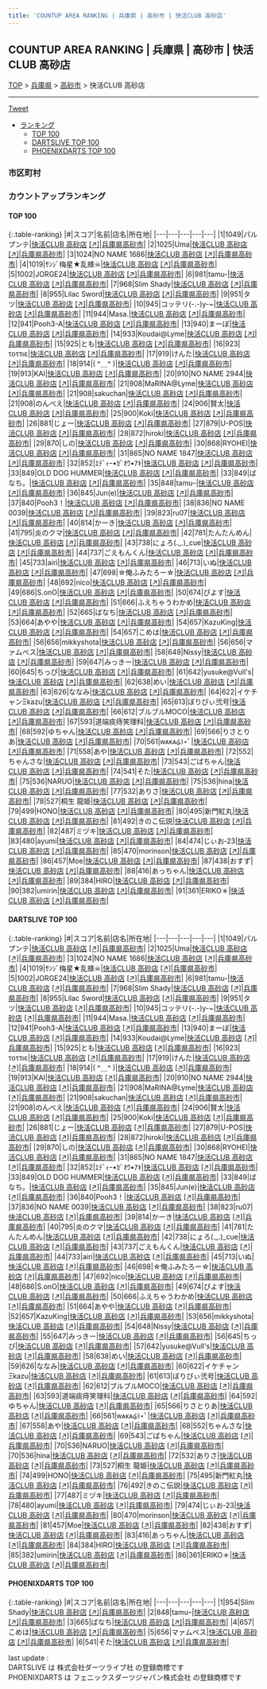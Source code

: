 ```yaml
---
title: 'COUNTUP AREA RANKING | 兵庫県 | 高砂市 | 快活CLUB 高砂店'
---
```

## COUNTUP AREA RANKING | 兵庫県 | 高砂市 | 快活CLUB 高砂店

[TOP](/darts/rank/) > [兵庫県](/darts/rank/兵庫県/) > [高砂市](/darts/rank/兵庫県/高砂市/) > 快活CLUB 高砂店

___

<a href="https://twitter.com/share?ref_src=twsrc%5Etfw" data-text="COUNTUP AREA RANKING | 兵庫県高砂市快活CLUB 高砂店" class="twitter-share-button" data-hashtags="DARTSLIVE,PHOENIXDARTS,darts,ダーツ" data-show-count="false">Tweet</a>

* [ランキング](#カウントアップランキング)
    * [TOP 100](#top-100)
    * [DARTSLIVE TOP 100](#dartslive-top-100)
    * [PHOENIXDARTS TOP 100](#phoenixdarts-top-100)

### 市区町村

<ul>

</ul>

### カウントアップランキング

#### TOP 100



{:.table-ranking}
|#|スコア|名前|店名|所在地|
|---|---|---|---|---|
|1|1049|<span class="rank-name-dl">パルプンテ</span>|<a href="/darts/rank/shops/2f58915eee36f967f454cb89828a1cfe.html">快活CLUB 高砂店</a> <a href="https://search.dartslive.com/jp/shop/2f58915eee36f967f454cb89828a1cfe">[↗]</a>|<a href="/darts/rank/兵庫県/高砂市">兵庫県高砂市</a>|
|2|1025|<span class="rank-name-dl">Uma</span>|<a href="/darts/rank/shops/2f58915eee36f967f454cb89828a1cfe.html">快活CLUB 高砂店</a> <a href="https://search.dartslive.com/jp/shop/2f58915eee36f967f454cb89828a1cfe">[↗]</a>|<a href="/darts/rank/兵庫県/高砂市">兵庫県高砂市</a>|
|3|1024|<span class="rank-name-dl">NO NAME 1686</span>|<a href="/darts/rank/shops/2f58915eee36f967f454cb89828a1cfe.html">快活CLUB 高砂店</a> <a href="https://search.dartslive.com/jp/shop/2f58915eee36f967f454cb89828a1cfe">[↗]</a>|<a href="/darts/rank/兵庫県/高砂市">兵庫県高砂市</a>|
|4|1019|<span class="rank-name-dl">ｻﾝｼﾞ梅星★乱蜂☠</span>|<a href="/darts/rank/shops/2f58915eee36f967f454cb89828a1cfe.html">快活CLUB 高砂店</a> <a href="https://search.dartslive.com/jp/shop/2f58915eee36f967f454cb89828a1cfe">[↗]</a>|<a href="/darts/rank/兵庫県/高砂市">兵庫県高砂市</a>|
|5|1002|<span class="rank-name-dl">JORGE24</span>|<a href="/darts/rank/shops/2f58915eee36f967f454cb89828a1cfe.html">快活CLUB 高砂店</a> <a href="https://search.dartslive.com/jp/shop/2f58915eee36f967f454cb89828a1cfe">[↗]</a>|<a href="/darts/rank/兵庫県/高砂市">兵庫県高砂市</a>|
|6|981|<span class="rank-name-dl">tamu-</span>|<a href="/darts/rank/shops/2f58915eee36f967f454cb89828a1cfe.html">快活CLUB 高砂店</a> <a href="https://search.dartslive.com/jp/shop/2f58915eee36f967f454cb89828a1cfe">[↗]</a>|<a href="/darts/rank/兵庫県/高砂市">兵庫県高砂市</a>|
|7|968|<span class="rank-name-dl">Slim Shady</span>|<a href="/darts/rank/shops/2f58915eee36f967f454cb89828a1cfe.html">快活CLUB 高砂店</a> <a href="https://search.dartslive.com/jp/shop/2f58915eee36f967f454cb89828a1cfe">[↗]</a>|<a href="/darts/rank/兵庫県/高砂市">兵庫県高砂市</a>|
|8|955|<span class="rank-name-dl">Lilac Sword</span>|<a href="/darts/rank/shops/2f58915eee36f967f454cb89828a1cfe.html">快活CLUB 高砂店</a> <a href="https://search.dartslive.com/jp/shop/2f58915eee36f967f454cb89828a1cfe">[↗]</a>|<a href="/darts/rank/兵庫県/高砂市">兵庫県高砂市</a>|
|9|951|<span class="rank-name-dl">タツ</span>|<a href="/darts/rank/shops/2f58915eee36f967f454cb89828a1cfe.html">快活CLUB 高砂店</a> <a href="https://search.dartslive.com/jp/shop/2f58915eee36f967f454cb89828a1cfe">[↗]</a>|<a href="/darts/rank/兵庫県/高砂市">兵庫県高砂市</a>|
|10|945|<span class="rank-name-dl">コッテリ(-.-)y-~</span>|<a href="/darts/rank/shops/2f58915eee36f967f454cb89828a1cfe.html">快活CLUB 高砂店</a> <a href="https://search.dartslive.com/jp/shop/2f58915eee36f967f454cb89828a1cfe">[↗]</a>|<a href="/darts/rank/兵庫県/高砂市">兵庫県高砂市</a>|
|11|944|<span class="rank-name-dl">Masa.</span>|<a href="/darts/rank/shops/2f58915eee36f967f454cb89828a1cfe.html">快活CLUB 高砂店</a> <a href="https://search.dartslive.com/jp/shop/2f58915eee36f967f454cb89828a1cfe">[↗]</a>|<a href="/darts/rank/兵庫県/高砂市">兵庫県高砂市</a>|
|12|941|<span class="rank-name-dl">Pooh3-A</span>|<a href="/darts/rank/shops/2f58915eee36f967f454cb89828a1cfe.html">快活CLUB 高砂店</a> <a href="https://search.dartslive.com/jp/shop/2f58915eee36f967f454cb89828a1cfe">[↗]</a>|<a href="/darts/rank/兵庫県/高砂市">兵庫県高砂市</a>|
|13|940|<span class="rank-name-dl">まーぼ</span>|<a href="/darts/rank/shops/2f58915eee36f967f454cb89828a1cfe.html">快活CLUB 高砂店</a> <a href="https://search.dartslive.com/jp/shop/2f58915eee36f967f454cb89828a1cfe">[↗]</a>|<a href="/darts/rank/兵庫県/高砂市">兵庫県高砂市</a>|
|14|933|<span class="rank-name-dl">Koudai@Lyme</span>|<a href="/darts/rank/shops/2f58915eee36f967f454cb89828a1cfe.html">快活CLUB 高砂店</a> <a href="https://search.dartslive.com/jp/shop/2f58915eee36f967f454cb89828a1cfe">[↗]</a>|<a href="/darts/rank/兵庫県/高砂市">兵庫県高砂市</a>|
|15|925|<span class="rank-name-dl">とも</span>|<a href="/darts/rank/shops/2f58915eee36f967f454cb89828a1cfe.html">快活CLUB 高砂店</a> <a href="https://search.dartslive.com/jp/shop/2f58915eee36f967f454cb89828a1cfe">[↗]</a>|<a href="/darts/rank/兵庫県/高砂市">兵庫県高砂市</a>|
|16|923|<span class="rank-name-dl">τοττιε</span>|<a href="/darts/rank/shops/2f58915eee36f967f454cb89828a1cfe.html">快活CLUB 高砂店</a> <a href="https://search.dartslive.com/jp/shop/2f58915eee36f967f454cb89828a1cfe">[↗]</a>|<a href="/darts/rank/兵庫県/高砂市">兵庫県高砂市</a>|
|17|919|<span class="rank-name-dl">けんた</span>|<a href="/darts/rank/shops/2f58915eee36f967f454cb89828a1cfe.html">快活CLUB 高砂店</a> <a href="https://search.dartslive.com/jp/shop/2f58915eee36f967f454cb89828a1cfe">[↗]</a>|<a href="/darts/rank/兵庫県/高砂市">兵庫県高砂市</a>|
|18|914|<span class="rank-name-dl">( ^＿^ )</span>|<a href="/darts/rank/shops/2f58915eee36f967f454cb89828a1cfe.html">快活CLUB 高砂店</a> <a href="https://search.dartslive.com/jp/shop/2f58915eee36f967f454cb89828a1cfe">[↗]</a>|<a href="/darts/rank/兵庫県/高砂市">兵庫県高砂市</a>|
|19|913|<span class="rank-name-dl">KAI</span>|<a href="/darts/rank/shops/2f58915eee36f967f454cb89828a1cfe.html">快活CLUB 高砂店</a> <a href="https://search.dartslive.com/jp/shop/2f58915eee36f967f454cb89828a1cfe">[↗]</a>|<a href="/darts/rank/兵庫県/高砂市">兵庫県高砂市</a>|
|20|910|<span class="rank-name-dl">NO NAME 2944</span>|<a href="/darts/rank/shops/2f58915eee36f967f454cb89828a1cfe.html">快活CLUB 高砂店</a> <a href="https://search.dartslive.com/jp/shop/2f58915eee36f967f454cb89828a1cfe">[↗]</a>|<a href="/darts/rank/兵庫県/高砂市">兵庫県高砂市</a>|
|21|908|<span class="rank-name-dl">MaRINA@Lyme</span>|<a href="/darts/rank/shops/2f58915eee36f967f454cb89828a1cfe.html">快活CLUB 高砂店</a> <a href="https://search.dartslive.com/jp/shop/2f58915eee36f967f454cb89828a1cfe">[↗]</a>|<a href="/darts/rank/兵庫県/高砂市">兵庫県高砂市</a>|
|21|908|<span class="rank-name-dl">sakuchan</span>|<a href="/darts/rank/shops/2f58915eee36f967f454cb89828a1cfe.html">快活CLUB 高砂店</a> <a href="https://search.dartslive.com/jp/shop/2f58915eee36f967f454cb89828a1cfe">[↗]</a>|<a href="/darts/rank/兵庫県/高砂市">兵庫県高砂市</a>|
|21|908|<span class="rank-name-dl">のんべえ</span>|<a href="/darts/rank/shops/2f58915eee36f967f454cb89828a1cfe.html">快活CLUB 高砂店</a> <a href="https://search.dartslive.com/jp/shop/2f58915eee36f967f454cb89828a1cfe">[↗]</a>|<a href="/darts/rank/兵庫県/高砂市">兵庫県高砂市</a>|
|24|906|<span class="rank-name-dl">賢太</span>|<a href="/darts/rank/shops/2f58915eee36f967f454cb89828a1cfe.html">快活CLUB 高砂店</a> <a href="https://search.dartslive.com/jp/shop/2f58915eee36f967f454cb89828a1cfe">[↗]</a>|<a href="/darts/rank/兵庫県/高砂市">兵庫県高砂市</a>|
|25|900|<span class="rank-name-dl">Koki</span>|<a href="/darts/rank/shops/2f58915eee36f967f454cb89828a1cfe.html">快活CLUB 高砂店</a> <a href="https://search.dartslive.com/jp/shop/2f58915eee36f967f454cb89828a1cfe">[↗]</a>|<a href="/darts/rank/兵庫県/高砂市">兵庫県高砂市</a>|
|26|881|<span class="rank-name-dl">じょー</span>|<a href="/darts/rank/shops/2f58915eee36f967f454cb89828a1cfe.html">快活CLUB 高砂店</a> <a href="https://search.dartslive.com/jp/shop/2f58915eee36f967f454cb89828a1cfe">[↗]</a>|<a href="/darts/rank/兵庫県/高砂市">兵庫県高砂市</a>|
|27|879|<span class="rank-name-dl">U-POS</span>|<a href="/darts/rank/shops/2f58915eee36f967f454cb89828a1cfe.html">快活CLUB 高砂店</a> <a href="https://search.dartslive.com/jp/shop/2f58915eee36f967f454cb89828a1cfe">[↗]</a>|<a href="/darts/rank/兵庫県/高砂市">兵庫県高砂市</a>|
|28|872|<span class="rank-name-dl">hiroki</span>|<a href="/darts/rank/shops/2f58915eee36f967f454cb89828a1cfe.html">快活CLUB 高砂店</a> <a href="https://search.dartslive.com/jp/shop/2f58915eee36f967f454cb89828a1cfe">[↗]</a>|<a href="/darts/rank/兵庫県/高砂市">兵庫県高砂市</a>|
|29|870|<span class="rank-name-dl">しの</span>|<a href="/darts/rank/shops/2f58915eee36f967f454cb89828a1cfe.html">快活CLUB 高砂店</a> <a href="https://search.dartslive.com/jp/shop/2f58915eee36f967f454cb89828a1cfe">[↗]</a>|<a href="/darts/rank/兵庫県/高砂市">兵庫県高砂市</a>|
|30|868|<span class="rank-name-dl">RYOHEI</span>|<a href="/darts/rank/shops/2f58915eee36f967f454cb89828a1cfe.html">快活CLUB 高砂店</a> <a href="https://search.dartslive.com/jp/shop/2f58915eee36f967f454cb89828a1cfe">[↗]</a>|<a href="/darts/rank/兵庫県/高砂市">兵庫県高砂市</a>|
|31|865|<span class="rank-name-dl">NO NAME 1847</span>|<a href="/darts/rank/shops/2f58915eee36f967f454cb89828a1cfe.html">快活CLUB 高砂店</a> <a href="https://search.dartslive.com/jp/shop/2f58915eee36f967f454cb89828a1cfe">[↗]</a>|<a href="/darts/rank/兵庫県/高砂市">兵庫県高砂市</a>|
|32|852|<span class="rank-name-dl">ｴﾃﾞｨｰ•ｶﾞｵｳ•ｱｷ</span>|<a href="/darts/rank/shops/2f58915eee36f967f454cb89828a1cfe.html">快活CLUB 高砂店</a> <a href="https://search.dartslive.com/jp/shop/2f58915eee36f967f454cb89828a1cfe">[↗]</a>|<a href="/darts/rank/兵庫県/高砂市">兵庫県高砂市</a>|
|33|849|<span class="rank-name-dl">OLD DOG HUMMER</span>|<a href="/darts/rank/shops/2f58915eee36f967f454cb89828a1cfe.html">快活CLUB 高砂店</a> <a href="https://search.dartslive.com/jp/shop/2f58915eee36f967f454cb89828a1cfe">[↗]</a>|<a href="/darts/rank/兵庫県/高砂市">兵庫県高砂市</a>|
|33|849|<span class="rank-name-dl">ばなち。</span>|<a href="/darts/rank/shops/2f58915eee36f967f454cb89828a1cfe.html">快活CLUB 高砂店</a> <a href="https://search.dartslive.com/jp/shop/2f58915eee36f967f454cb89828a1cfe">[↗]</a>|<a href="/darts/rank/兵庫県/高砂市">兵庫県高砂市</a>|
|35|848|<span class="rank-name-pd">tamuｰ</span>|<a href="/darts/rank/shops/7521.html">快活CLUB 高砂店</a> <a href="https://vs.phoenixdarts.com/jp/shop/shopDetailInfo/s_7521?s_seq=7521">[↗]</a>|<a href="/darts/rank/兵庫県/高砂市">兵庫県高砂市</a>|
|36|845|<span class="rank-name-dl">Jun(e)</span>|<a href="/darts/rank/shops/2f58915eee36f967f454cb89828a1cfe.html">快活CLUB 高砂店</a> <a href="https://search.dartslive.com/jp/shop/2f58915eee36f967f454cb89828a1cfe">[↗]</a>|<a href="/darts/rank/兵庫県/高砂市">兵庫県高砂市</a>|
|37|840|<span class="rank-name-dl">Pooh3！</span>|<a href="/darts/rank/shops/2f58915eee36f967f454cb89828a1cfe.html">快活CLUB 高砂店</a> <a href="https://search.dartslive.com/jp/shop/2f58915eee36f967f454cb89828a1cfe">[↗]</a>|<a href="/darts/rank/兵庫県/高砂市">兵庫県高砂市</a>|
|38|836|<span class="rank-name-dl">NO NAME 0039</span>|<a href="/darts/rank/shops/2f58915eee36f967f454cb89828a1cfe.html">快活CLUB 高砂店</a> <a href="https://search.dartslive.com/jp/shop/2f58915eee36f967f454cb89828a1cfe">[↗]</a>|<a href="/darts/rank/兵庫県/高砂市">兵庫県高砂市</a>|
|39|823|<span class="rank-name-dl">ru07</span>|<a href="/darts/rank/shops/2f58915eee36f967f454cb89828a1cfe.html">快活CLUB 高砂店</a> <a href="https://search.dartslive.com/jp/shop/2f58915eee36f967f454cb89828a1cfe">[↗]</a>|<a href="/darts/rank/兵庫県/高砂市">兵庫県高砂市</a>|
|40|814|<span class="rank-name-dl">かーき</span>|<a href="/darts/rank/shops/2f58915eee36f967f454cb89828a1cfe.html">快活CLUB 高砂店</a> <a href="https://search.dartslive.com/jp/shop/2f58915eee36f967f454cb89828a1cfe">[↗]</a>|<a href="/darts/rank/兵庫県/高砂市">兵庫県高砂市</a>|
|41|795|<span class="rank-name-dl">炎のクマ</span>|<a href="/darts/rank/shops/2f58915eee36f967f454cb89828a1cfe.html">快活CLUB 高砂店</a> <a href="https://search.dartslive.com/jp/shop/2f58915eee36f967f454cb89828a1cfe">[↗]</a>|<a href="/darts/rank/兵庫県/高砂市">兵庫県高砂市</a>|
|42|781|<span class="rank-name-dl">たんたんめん</span>|<a href="/darts/rank/shops/2f58915eee36f967f454cb89828a1cfe.html">快活CLUB 高砂店</a> <a href="https://search.dartslive.com/jp/shop/2f58915eee36f967f454cb89828a1cfe">[↗]</a>|<a href="/darts/rank/兵庫県/高砂市">兵庫県高砂市</a>|
|43|738|<span class="rank-name-dl">にょろ(._.)_cue</span>|<a href="/darts/rank/shops/2f58915eee36f967f454cb89828a1cfe.html">快活CLUB 高砂店</a> <a href="https://search.dartslive.com/jp/shop/2f58915eee36f967f454cb89828a1cfe">[↗]</a>|<a href="/darts/rank/兵庫県/高砂市">兵庫県高砂市</a>|
|44|737|<span class="rank-name-dl">ごえもんくん</span>|<a href="/darts/rank/shops/2f58915eee36f967f454cb89828a1cfe.html">快活CLUB 高砂店</a> <a href="https://search.dartslive.com/jp/shop/2f58915eee36f967f454cb89828a1cfe">[↗]</a>|<a href="/darts/rank/兵庫県/高砂市">兵庫県高砂市</a>|
|45|733|<span class="rank-name-dl">airi</span>|<a href="/darts/rank/shops/2f58915eee36f967f454cb89828a1cfe.html">快活CLUB 高砂店</a> <a href="https://search.dartslive.com/jp/shop/2f58915eee36f967f454cb89828a1cfe">[↗]</a>|<a href="/darts/rank/兵庫県/高砂市">兵庫県高砂市</a>|
|46|713|<span class="rank-name-dl">いぬ</span>|<a href="/darts/rank/shops/2f58915eee36f967f454cb89828a1cfe.html">快活CLUB 高砂店</a> <a href="https://search.dartslive.com/jp/shop/2f58915eee36f967f454cb89828a1cfe">[↗]</a>|<a href="/darts/rank/兵庫県/高砂市">兵庫県高砂市</a>|
|47|698|<span class="rank-name-dl">☆俺ふみたろー☆</span>|<a href="/darts/rank/shops/2f58915eee36f967f454cb89828a1cfe.html">快活CLUB 高砂店</a> <a href="https://search.dartslive.com/jp/shop/2f58915eee36f967f454cb89828a1cfe">[↗]</a>|<a href="/darts/rank/兵庫県/高砂市">兵庫県高砂市</a>|
|48|692|<span class="rank-name-dl">nico</span>|<a href="/darts/rank/shops/2f58915eee36f967f454cb89828a1cfe.html">快活CLUB 高砂店</a> <a href="https://search.dartslive.com/jp/shop/2f58915eee36f967f454cb89828a1cfe">[↗]</a>|<a href="/darts/rank/兵庫県/高砂市">兵庫県高砂市</a>|
|49|686|<span class="rank-name-dl">S.onO</span>|<a href="/darts/rank/shops/2f58915eee36f967f454cb89828a1cfe.html">快活CLUB 高砂店</a> <a href="https://search.dartslive.com/jp/shop/2f58915eee36f967f454cb89828a1cfe">[↗]</a>|<a href="/darts/rank/兵庫県/高砂市">兵庫県高砂市</a>|
|50|674|<span class="rank-name-dl">ぴよす</span>|<a href="/darts/rank/shops/2f58915eee36f967f454cb89828a1cfe.html">快活CLUB 高砂店</a> <a href="https://search.dartslive.com/jp/shop/2f58915eee36f967f454cb89828a1cfe">[↗]</a>|<a href="/darts/rank/兵庫県/高砂市">兵庫県高砂市</a>|
|51|666|<span class="rank-name-dl">ふえちゃうわかめ</span>|<a href="/darts/rank/shops/2f58915eee36f967f454cb89828a1cfe.html">快活CLUB 高砂店</a> <a href="https://search.dartslive.com/jp/shop/2f58915eee36f967f454cb89828a1cfe">[↗]</a>|<a href="/darts/rank/兵庫県/高砂市">兵庫県高砂市</a>|
|52|665|<span class="rank-name-pd">ばなち</span>|<a href="/darts/rank/shops/7521.html">快活CLUB 高砂店</a> <a href="https://vs.phoenixdarts.com/jp/shop/shopDetailInfo/s_7521?s_seq=7521">[↗]</a>|<a href="/darts/rank/兵庫県/高砂市">兵庫県高砂市</a>|
|53|664|<span class="rank-name-dl">あやや</span>|<a href="/darts/rank/shops/2f58915eee36f967f454cb89828a1cfe.html">快活CLUB 高砂店</a> <a href="https://search.dartslive.com/jp/shop/2f58915eee36f967f454cb89828a1cfe">[↗]</a>|<a href="/darts/rank/兵庫県/高砂市">兵庫県高砂市</a>|
|54|657|<span class="rank-name-dl">KazuKing</span>|<a href="/darts/rank/shops/2f58915eee36f967f454cb89828a1cfe.html">快活CLUB 高砂店</a> <a href="https://search.dartslive.com/jp/shop/2f58915eee36f967f454cb89828a1cfe">[↗]</a>|<a href="/darts/rank/兵庫県/高砂市">兵庫県高砂市</a>|
|54|657|<span class="rank-name-pd">こめは</span>|<a href="/darts/rank/shops/7521.html">快活CLUB 高砂店</a> <a href="https://vs.phoenixdarts.com/jp/shop/shopDetailInfo/s_7521?s_seq=7521">[↗]</a>|<a href="/darts/rank/兵庫県/高砂市">兵庫県高砂市</a>|
|56|656|<span class="rank-name-dl">mikkyshota</span>|<a href="/darts/rank/shops/2f58915eee36f967f454cb89828a1cfe.html">快活CLUB 高砂店</a> <a href="https://search.dartslive.com/jp/shop/2f58915eee36f967f454cb89828a1cfe">[↗]</a>|<a href="/darts/rank/兵庫県/高砂市">兵庫県高砂市</a>|
|56|656|<span class="rank-name-pd">マァムベス</span>|<a href="/darts/rank/shops/7521.html">快活CLUB 高砂店</a> <a href="https://vs.phoenixdarts.com/jp/shop/shopDetailInfo/s_7521?s_seq=7521">[↗]</a>|<a href="/darts/rank/兵庫県/高砂市">兵庫県高砂市</a>|
|58|648|<span class="rank-name-dl">Nissy</span>|<a href="/darts/rank/shops/2f58915eee36f967f454cb89828a1cfe.html">快活CLUB 高砂店</a> <a href="https://search.dartslive.com/jp/shop/2f58915eee36f967f454cb89828a1cfe">[↗]</a>|<a href="/darts/rank/兵庫県/高砂市">兵庫県高砂市</a>|
|59|647|<span class="rank-name-dl">みっきー</span>|<a href="/darts/rank/shops/2f58915eee36f967f454cb89828a1cfe.html">快活CLUB 高砂店</a> <a href="https://search.dartslive.com/jp/shop/2f58915eee36f967f454cb89828a1cfe">[↗]</a>|<a href="/darts/rank/兵庫県/高砂市">兵庫県高砂市</a>|
|60|645|<span class="rank-name-dl">ちっぴ</span>|<a href="/darts/rank/shops/2f58915eee36f967f454cb89828a1cfe.html">快活CLUB 高砂店</a> <a href="https://search.dartslive.com/jp/shop/2f58915eee36f967f454cb89828a1cfe">[↗]</a>|<a href="/darts/rank/兵庫県/高砂市">兵庫県高砂市</a>|
|61|642|<span class="rank-name-dl">yusuke@Vull&#x27;s</span>|<a href="/darts/rank/shops/2f58915eee36f967f454cb89828a1cfe.html">快活CLUB 高砂店</a> <a href="https://search.dartslive.com/jp/shop/2f58915eee36f967f454cb89828a1cfe">[↗]</a>|<a href="/darts/rank/兵庫県/高砂市">兵庫県高砂市</a>|
|62|638|<span class="rank-name-dl">めい</span>|<a href="/darts/rank/shops/2f58915eee36f967f454cb89828a1cfe.html">快活CLUB 高砂店</a> <a href="https://search.dartslive.com/jp/shop/2f58915eee36f967f454cb89828a1cfe">[↗]</a>|<a href="/darts/rank/兵庫県/高砂市">兵庫県高砂市</a>|
|63|626|<span class="rank-name-dl">ななみ</span>|<a href="/darts/rank/shops/2f58915eee36f967f454cb89828a1cfe.html">快活CLUB 高砂店</a> <a href="https://search.dartslive.com/jp/shop/2f58915eee36f967f454cb89828a1cfe">[↗]</a>|<a href="/darts/rank/兵庫県/高砂市">兵庫県高砂市</a>|
|64|622|<span class="rank-name-dl">イケチャンΞkazu</span>|<a href="/darts/rank/shops/2f58915eee36f967f454cb89828a1cfe.html">快活CLUB 高砂店</a> <a href="https://search.dartslive.com/jp/shop/2f58915eee36f967f454cb89828a1cfe">[↗]</a>|<a href="/darts/rank/兵庫県/高砂市">兵庫県高砂市</a>|
|65|613|<span class="rank-name-dl">ぼりびぃ弐号</span>|<a href="/darts/rank/shops/2f58915eee36f967f454cb89828a1cfe.html">快活CLUB 高砂店</a> <a href="https://search.dartslive.com/jp/shop/2f58915eee36f967f454cb89828a1cfe">[↗]</a>|<a href="/darts/rank/兵庫県/高砂市">兵庫県高砂市</a>|
|66|612|<span class="rank-name-dl">ブルブルMOCO</span>|<a href="/darts/rank/shops/2f58915eee36f967f454cb89828a1cfe.html">快活CLUB 高砂店</a> <a href="https://search.dartslive.com/jp/shop/2f58915eee36f967f454cb89828a1cfe">[↗]</a>|<a href="/darts/rank/兵庫県/高砂市">兵庫県高砂市</a>|
|67|593|<span class="rank-name-dl">道端痰痔笑理科</span>|<a href="/darts/rank/shops/2f58915eee36f967f454cb89828a1cfe.html">快活CLUB 高砂店</a> <a href="https://search.dartslive.com/jp/shop/2f58915eee36f967f454cb89828a1cfe">[↗]</a>|<a href="/darts/rank/兵庫県/高砂市">兵庫県高砂市</a>|
|68|592|<span class="rank-name-dl">ゆちゃん</span>|<a href="/darts/rank/shops/2f58915eee36f967f454cb89828a1cfe.html">快活CLUB 高砂店</a> <a href="https://search.dartslive.com/jp/shop/2f58915eee36f967f454cb89828a1cfe">[↗]</a>|<a href="/darts/rank/兵庫県/高砂市">兵庫県高砂市</a>|
|69|566|<span class="rank-name-dl">りさとりあ</span>|<a href="/darts/rank/shops/2f58915eee36f967f454cb89828a1cfe.html">快活CLUB 高砂店</a> <a href="https://search.dartslive.com/jp/shop/2f58915eee36f967f454cb89828a1cfe">[↗]</a>|<a href="/darts/rank/兵庫県/高砂市">兵庫県高砂市</a>|
|70|561|<span class="rank-name-dl">ᴡᴀᴋᴀ໒꒱⋆ﾟ</span>|<a href="/darts/rank/shops/2f58915eee36f967f454cb89828a1cfe.html">快活CLUB 高砂店</a> <a href="https://search.dartslive.com/jp/shop/2f58915eee36f967f454cb89828a1cfe">[↗]</a>|<a href="/darts/rank/兵庫県/高砂市">兵庫県高砂市</a>|
|71|558|<span class="rank-name-dl">あや</span>|<a href="/darts/rank/shops/2f58915eee36f967f454cb89828a1cfe.html">快活CLUB 高砂店</a> <a href="https://search.dartslive.com/jp/shop/2f58915eee36f967f454cb89828a1cfe">[↗]</a>|<a href="/darts/rank/兵庫県/高砂市">兵庫県高砂市</a>|
|72|552|<span class="rank-name-dl">ちゃんさな</span>|<a href="/darts/rank/shops/2f58915eee36f967f454cb89828a1cfe.html">快活CLUB 高砂店</a> <a href="https://search.dartslive.com/jp/shop/2f58915eee36f967f454cb89828a1cfe">[↗]</a>|<a href="/darts/rank/兵庫県/高砂市">兵庫県高砂市</a>|
|73|543|<span class="rank-name-dl">ごばちゃん</span>|<a href="/darts/rank/shops/2f58915eee36f967f454cb89828a1cfe.html">快活CLUB 高砂店</a> <a href="https://search.dartslive.com/jp/shop/2f58915eee36f967f454cb89828a1cfe">[↗]</a>|<a href="/darts/rank/兵庫県/高砂市">兵庫県高砂市</a>|
|74|541|<span class="rank-name-pd">そた</span>|<a href="/darts/rank/shops/7521.html">快活CLUB 高砂店</a> <a href="https://vs.phoenixdarts.com/jp/shop/shopDetailInfo/s_7521?s_seq=7521">[↗]</a>|<a href="/darts/rank/兵庫県/高砂市">兵庫県高砂市</a>|
|75|536|<span class="rank-name-dl">NARUO</span>|<a href="/darts/rank/shops/2f58915eee36f967f454cb89828a1cfe.html">快活CLUB 高砂店</a> <a href="https://search.dartslive.com/jp/shop/2f58915eee36f967f454cb89828a1cfe">[↗]</a>|<a href="/darts/rank/兵庫県/高砂市">兵庫県高砂市</a>|
|75|536|<span class="rank-name-dl">hina</span>|<a href="/darts/rank/shops/2f58915eee36f967f454cb89828a1cfe.html">快活CLUB 高砂店</a> <a href="https://search.dartslive.com/jp/shop/2f58915eee36f967f454cb89828a1cfe">[↗]</a>|<a href="/darts/rank/兵庫県/高砂市">兵庫県高砂市</a>|
|77|532|<span class="rank-name-dl">ありさ</span>|<a href="/darts/rank/shops/2f58915eee36f967f454cb89828a1cfe.html">快活CLUB 高砂店</a> <a href="https://search.dartslive.com/jp/shop/2f58915eee36f967f454cb89828a1cfe">[↗]</a>|<a href="/darts/rank/兵庫県/高砂市">兵庫県高砂市</a>|
|78|527|<span class="rank-name-dl">桐生 龍姫</span>|<a href="/darts/rank/shops/2f58915eee36f967f454cb89828a1cfe.html">快活CLUB 高砂店</a> <a href="https://search.dartslive.com/jp/shop/2f58915eee36f967f454cb89828a1cfe">[↗]</a>|<a href="/darts/rank/兵庫県/高砂市">兵庫県高砂市</a>|
|79|499|<span class="rank-name-dl">HONO</span>|<a href="/darts/rank/shops/2f58915eee36f967f454cb89828a1cfe.html">快活CLUB 高砂店</a> <a href="https://search.dartslive.com/jp/shop/2f58915eee36f967f454cb89828a1cfe">[↗]</a>|<a href="/darts/rank/兵庫県/高砂市">兵庫県高砂市</a>|
|80|495|<span class="rank-name-dl">新門紅丸</span>|<a href="/darts/rank/shops/2f58915eee36f967f454cb89828a1cfe.html">快活CLUB 高砂店</a> <a href="https://search.dartslive.com/jp/shop/2f58915eee36f967f454cb89828a1cfe">[↗]</a>|<a href="/darts/rank/兵庫県/高砂市">兵庫県高砂市</a>|
|81|492|<span class="rank-name-dl">きのこ伝説</span>|<a href="/darts/rank/shops/2f58915eee36f967f454cb89828a1cfe.html">快活CLUB 高砂店</a> <a href="https://search.dartslive.com/jp/shop/2f58915eee36f967f454cb89828a1cfe">[↗]</a>|<a href="/darts/rank/兵庫県/高砂市">兵庫県高砂市</a>|
|82|487|<span class="rank-name-dl">ミヅキ</span>|<a href="/darts/rank/shops/2f58915eee36f967f454cb89828a1cfe.html">快活CLUB 高砂店</a> <a href="https://search.dartslive.com/jp/shop/2f58915eee36f967f454cb89828a1cfe">[↗]</a>|<a href="/darts/rank/兵庫県/高砂市">兵庫県高砂市</a>|
|83|480|<span class="rank-name-dl">ayumi</span>|<a href="/darts/rank/shops/2f58915eee36f967f454cb89828a1cfe.html">快活CLUB 高砂店</a> <a href="https://search.dartslive.com/jp/shop/2f58915eee36f967f454cb89828a1cfe">[↗]</a>|<a href="/darts/rank/兵庫県/高砂市">兵庫県高砂市</a>|
|84|474|<span class="rank-name-dl">じぃお‐23</span>|<a href="/darts/rank/shops/2f58915eee36f967f454cb89828a1cfe.html">快活CLUB 高砂店</a> <a href="https://search.dartslive.com/jp/shop/2f58915eee36f967f454cb89828a1cfe">[↗]</a>|<a href="/darts/rank/兵庫県/高砂市">兵庫県高砂市</a>|
|85|470|<span class="rank-name-dl">morinson</span>|<a href="/darts/rank/shops/2f58915eee36f967f454cb89828a1cfe.html">快活CLUB 高砂店</a> <a href="https://search.dartslive.com/jp/shop/2f58915eee36f967f454cb89828a1cfe">[↗]</a>|<a href="/darts/rank/兵庫県/高砂市">兵庫県高砂市</a>|
|86|457|<span class="rank-name-dl">Moe</span>|<a href="/darts/rank/shops/2f58915eee36f967f454cb89828a1cfe.html">快活CLUB 高砂店</a> <a href="https://search.dartslive.com/jp/shop/2f58915eee36f967f454cb89828a1cfe">[↗]</a>|<a href="/darts/rank/兵庫県/高砂市">兵庫県高砂市</a>|
|87|438|<span class="rank-name-dl">おすず</span>|<a href="/darts/rank/shops/2f58915eee36f967f454cb89828a1cfe.html">快活CLUB 高砂店</a> <a href="https://search.dartslive.com/jp/shop/2f58915eee36f967f454cb89828a1cfe">[↗]</a>|<a href="/darts/rank/兵庫県/高砂市">兵庫県高砂市</a>|
|88|416|<span class="rank-name-dl">あっちゃん</span>|<a href="/darts/rank/shops/2f58915eee36f967f454cb89828a1cfe.html">快活CLUB 高砂店</a> <a href="https://search.dartslive.com/jp/shop/2f58915eee36f967f454cb89828a1cfe">[↗]</a>|<a href="/darts/rank/兵庫県/高砂市">兵庫県高砂市</a>|
|89|384|<span class="rank-name-dl">HIRO</span>|<a href="/darts/rank/shops/2f58915eee36f967f454cb89828a1cfe.html">快活CLUB 高砂店</a> <a href="https://search.dartslive.com/jp/shop/2f58915eee36f967f454cb89828a1cfe">[↗]</a>|<a href="/darts/rank/兵庫県/高砂市">兵庫県高砂市</a>|
|90|382|<span class="rank-name-dl">umirin</span>|<a href="/darts/rank/shops/2f58915eee36f967f454cb89828a1cfe.html">快活CLUB 高砂店</a> <a href="https://search.dartslive.com/jp/shop/2f58915eee36f967f454cb89828a1cfe">[↗]</a>|<a href="/darts/rank/兵庫県/高砂市">兵庫県高砂市</a>|
|91|361|<span class="rank-name-dl">ERIKO＊</span>|<a href="/darts/rank/shops/2f58915eee36f967f454cb89828a1cfe.html">快活CLUB 高砂店</a> <a href="https://search.dartslive.com/jp/shop/2f58915eee36f967f454cb89828a1cfe">[↗]</a>|<a href="/darts/rank/兵庫県/高砂市">兵庫県高砂市</a>|


#### DARTSLIVE TOP 100



{:.table-ranking}
|#|スコア|名前|店名|所在地|
|---|---|---|---|---|
|1|1049|<span class="rank-name-dl">パルプンテ</span>|<a href="/darts/rank/shops/2f58915eee36f967f454cb89828a1cfe.html">快活CLUB 高砂店</a> <a href="https://search.dartslive.com/jp/shop/2f58915eee36f967f454cb89828a1cfe">[↗]</a>|<a href="/darts/rank/兵庫県/高砂市">兵庫県高砂市</a>|
|2|1025|<span class="rank-name-dl">Uma</span>|<a href="/darts/rank/shops/2f58915eee36f967f454cb89828a1cfe.html">快活CLUB 高砂店</a> <a href="https://search.dartslive.com/jp/shop/2f58915eee36f967f454cb89828a1cfe">[↗]</a>|<a href="/darts/rank/兵庫県/高砂市">兵庫県高砂市</a>|
|3|1024|<span class="rank-name-dl">NO NAME 1686</span>|<a href="/darts/rank/shops/2f58915eee36f967f454cb89828a1cfe.html">快活CLUB 高砂店</a> <a href="https://search.dartslive.com/jp/shop/2f58915eee36f967f454cb89828a1cfe">[↗]</a>|<a href="/darts/rank/兵庫県/高砂市">兵庫県高砂市</a>|
|4|1019|<span class="rank-name-dl">ｻﾝｼﾞ梅星★乱蜂☠</span>|<a href="/darts/rank/shops/2f58915eee36f967f454cb89828a1cfe.html">快活CLUB 高砂店</a> <a href="https://search.dartslive.com/jp/shop/2f58915eee36f967f454cb89828a1cfe">[↗]</a>|<a href="/darts/rank/兵庫県/高砂市">兵庫県高砂市</a>|
|5|1002|<span class="rank-name-dl">JORGE24</span>|<a href="/darts/rank/shops/2f58915eee36f967f454cb89828a1cfe.html">快活CLUB 高砂店</a> <a href="https://search.dartslive.com/jp/shop/2f58915eee36f967f454cb89828a1cfe">[↗]</a>|<a href="/darts/rank/兵庫県/高砂市">兵庫県高砂市</a>|
|6|981|<span class="rank-name-dl">tamu-</span>|<a href="/darts/rank/shops/2f58915eee36f967f454cb89828a1cfe.html">快活CLUB 高砂店</a> <a href="https://search.dartslive.com/jp/shop/2f58915eee36f967f454cb89828a1cfe">[↗]</a>|<a href="/darts/rank/兵庫県/高砂市">兵庫県高砂市</a>|
|7|968|<span class="rank-name-dl">Slim Shady</span>|<a href="/darts/rank/shops/2f58915eee36f967f454cb89828a1cfe.html">快活CLUB 高砂店</a> <a href="https://search.dartslive.com/jp/shop/2f58915eee36f967f454cb89828a1cfe">[↗]</a>|<a href="/darts/rank/兵庫県/高砂市">兵庫県高砂市</a>|
|8|955|<span class="rank-name-dl">Lilac Sword</span>|<a href="/darts/rank/shops/2f58915eee36f967f454cb89828a1cfe.html">快活CLUB 高砂店</a> <a href="https://search.dartslive.com/jp/shop/2f58915eee36f967f454cb89828a1cfe">[↗]</a>|<a href="/darts/rank/兵庫県/高砂市">兵庫県高砂市</a>|
|9|951|<span class="rank-name-dl">タツ</span>|<a href="/darts/rank/shops/2f58915eee36f967f454cb89828a1cfe.html">快活CLUB 高砂店</a> <a href="https://search.dartslive.com/jp/shop/2f58915eee36f967f454cb89828a1cfe">[↗]</a>|<a href="/darts/rank/兵庫県/高砂市">兵庫県高砂市</a>|
|10|945|<span class="rank-name-dl">コッテリ(-.-)y-~</span>|<a href="/darts/rank/shops/2f58915eee36f967f454cb89828a1cfe.html">快活CLUB 高砂店</a> <a href="https://search.dartslive.com/jp/shop/2f58915eee36f967f454cb89828a1cfe">[↗]</a>|<a href="/darts/rank/兵庫県/高砂市">兵庫県高砂市</a>|
|11|944|<span class="rank-name-dl">Masa.</span>|<a href="/darts/rank/shops/2f58915eee36f967f454cb89828a1cfe.html">快活CLUB 高砂店</a> <a href="https://search.dartslive.com/jp/shop/2f58915eee36f967f454cb89828a1cfe">[↗]</a>|<a href="/darts/rank/兵庫県/高砂市">兵庫県高砂市</a>|
|12|941|<span class="rank-name-dl">Pooh3-A</span>|<a href="/darts/rank/shops/2f58915eee36f967f454cb89828a1cfe.html">快活CLUB 高砂店</a> <a href="https://search.dartslive.com/jp/shop/2f58915eee36f967f454cb89828a1cfe">[↗]</a>|<a href="/darts/rank/兵庫県/高砂市">兵庫県高砂市</a>|
|13|940|<span class="rank-name-dl">まーぼ</span>|<a href="/darts/rank/shops/2f58915eee36f967f454cb89828a1cfe.html">快活CLUB 高砂店</a> <a href="https://search.dartslive.com/jp/shop/2f58915eee36f967f454cb89828a1cfe">[↗]</a>|<a href="/darts/rank/兵庫県/高砂市">兵庫県高砂市</a>|
|14|933|<span class="rank-name-dl">Koudai@Lyme</span>|<a href="/darts/rank/shops/2f58915eee36f967f454cb89828a1cfe.html">快活CLUB 高砂店</a> <a href="https://search.dartslive.com/jp/shop/2f58915eee36f967f454cb89828a1cfe">[↗]</a>|<a href="/darts/rank/兵庫県/高砂市">兵庫県高砂市</a>|
|15|925|<span class="rank-name-dl">とも</span>|<a href="/darts/rank/shops/2f58915eee36f967f454cb89828a1cfe.html">快活CLUB 高砂店</a> <a href="https://search.dartslive.com/jp/shop/2f58915eee36f967f454cb89828a1cfe">[↗]</a>|<a href="/darts/rank/兵庫県/高砂市">兵庫県高砂市</a>|
|16|923|<span class="rank-name-dl">τοττιε</span>|<a href="/darts/rank/shops/2f58915eee36f967f454cb89828a1cfe.html">快活CLUB 高砂店</a> <a href="https://search.dartslive.com/jp/shop/2f58915eee36f967f454cb89828a1cfe">[↗]</a>|<a href="/darts/rank/兵庫県/高砂市">兵庫県高砂市</a>|
|17|919|<span class="rank-name-dl">けんた</span>|<a href="/darts/rank/shops/2f58915eee36f967f454cb89828a1cfe.html">快活CLUB 高砂店</a> <a href="https://search.dartslive.com/jp/shop/2f58915eee36f967f454cb89828a1cfe">[↗]</a>|<a href="/darts/rank/兵庫県/高砂市">兵庫県高砂市</a>|
|18|914|<span class="rank-name-dl">( ^＿^ )</span>|<a href="/darts/rank/shops/2f58915eee36f967f454cb89828a1cfe.html">快活CLUB 高砂店</a> <a href="https://search.dartslive.com/jp/shop/2f58915eee36f967f454cb89828a1cfe">[↗]</a>|<a href="/darts/rank/兵庫県/高砂市">兵庫県高砂市</a>|
|19|913|<span class="rank-name-dl">KAI</span>|<a href="/darts/rank/shops/2f58915eee36f967f454cb89828a1cfe.html">快活CLUB 高砂店</a> <a href="https://search.dartslive.com/jp/shop/2f58915eee36f967f454cb89828a1cfe">[↗]</a>|<a href="/darts/rank/兵庫県/高砂市">兵庫県高砂市</a>|
|20|910|<span class="rank-name-dl">NO NAME 2944</span>|<a href="/darts/rank/shops/2f58915eee36f967f454cb89828a1cfe.html">快活CLUB 高砂店</a> <a href="https://search.dartslive.com/jp/shop/2f58915eee36f967f454cb89828a1cfe">[↗]</a>|<a href="/darts/rank/兵庫県/高砂市">兵庫県高砂市</a>|
|21|908|<span class="rank-name-dl">MaRINA@Lyme</span>|<a href="/darts/rank/shops/2f58915eee36f967f454cb89828a1cfe.html">快活CLUB 高砂店</a> <a href="https://search.dartslive.com/jp/shop/2f58915eee36f967f454cb89828a1cfe">[↗]</a>|<a href="/darts/rank/兵庫県/高砂市">兵庫県高砂市</a>|
|21|908|<span class="rank-name-dl">sakuchan</span>|<a href="/darts/rank/shops/2f58915eee36f967f454cb89828a1cfe.html">快活CLUB 高砂店</a> <a href="https://search.dartslive.com/jp/shop/2f58915eee36f967f454cb89828a1cfe">[↗]</a>|<a href="/darts/rank/兵庫県/高砂市">兵庫県高砂市</a>|
|21|908|<span class="rank-name-dl">のんべえ</span>|<a href="/darts/rank/shops/2f58915eee36f967f454cb89828a1cfe.html">快活CLUB 高砂店</a> <a href="https://search.dartslive.com/jp/shop/2f58915eee36f967f454cb89828a1cfe">[↗]</a>|<a href="/darts/rank/兵庫県/高砂市">兵庫県高砂市</a>|
|24|906|<span class="rank-name-dl">賢太</span>|<a href="/darts/rank/shops/2f58915eee36f967f454cb89828a1cfe.html">快活CLUB 高砂店</a> <a href="https://search.dartslive.com/jp/shop/2f58915eee36f967f454cb89828a1cfe">[↗]</a>|<a href="/darts/rank/兵庫県/高砂市">兵庫県高砂市</a>|
|25|900|<span class="rank-name-dl">Koki</span>|<a href="/darts/rank/shops/2f58915eee36f967f454cb89828a1cfe.html">快活CLUB 高砂店</a> <a href="https://search.dartslive.com/jp/shop/2f58915eee36f967f454cb89828a1cfe">[↗]</a>|<a href="/darts/rank/兵庫県/高砂市">兵庫県高砂市</a>|
|26|881|<span class="rank-name-dl">じょー</span>|<a href="/darts/rank/shops/2f58915eee36f967f454cb89828a1cfe.html">快活CLUB 高砂店</a> <a href="https://search.dartslive.com/jp/shop/2f58915eee36f967f454cb89828a1cfe">[↗]</a>|<a href="/darts/rank/兵庫県/高砂市">兵庫県高砂市</a>|
|27|879|<span class="rank-name-dl">U-POS</span>|<a href="/darts/rank/shops/2f58915eee36f967f454cb89828a1cfe.html">快活CLUB 高砂店</a> <a href="https://search.dartslive.com/jp/shop/2f58915eee36f967f454cb89828a1cfe">[↗]</a>|<a href="/darts/rank/兵庫県/高砂市">兵庫県高砂市</a>|
|28|872|<span class="rank-name-dl">hiroki</span>|<a href="/darts/rank/shops/2f58915eee36f967f454cb89828a1cfe.html">快活CLUB 高砂店</a> <a href="https://search.dartslive.com/jp/shop/2f58915eee36f967f454cb89828a1cfe">[↗]</a>|<a href="/darts/rank/兵庫県/高砂市">兵庫県高砂市</a>|
|29|870|<span class="rank-name-dl">しの</span>|<a href="/darts/rank/shops/2f58915eee36f967f454cb89828a1cfe.html">快活CLUB 高砂店</a> <a href="https://search.dartslive.com/jp/shop/2f58915eee36f967f454cb89828a1cfe">[↗]</a>|<a href="/darts/rank/兵庫県/高砂市">兵庫県高砂市</a>|
|30|868|<span class="rank-name-dl">RYOHEI</span>|<a href="/darts/rank/shops/2f58915eee36f967f454cb89828a1cfe.html">快活CLUB 高砂店</a> <a href="https://search.dartslive.com/jp/shop/2f58915eee36f967f454cb89828a1cfe">[↗]</a>|<a href="/darts/rank/兵庫県/高砂市">兵庫県高砂市</a>|
|31|865|<span class="rank-name-dl">NO NAME 1847</span>|<a href="/darts/rank/shops/2f58915eee36f967f454cb89828a1cfe.html">快活CLUB 高砂店</a> <a href="https://search.dartslive.com/jp/shop/2f58915eee36f967f454cb89828a1cfe">[↗]</a>|<a href="/darts/rank/兵庫県/高砂市">兵庫県高砂市</a>|
|32|852|<span class="rank-name-dl">ｴﾃﾞｨｰ•ｶﾞｵｳ•ｱｷ</span>|<a href="/darts/rank/shops/2f58915eee36f967f454cb89828a1cfe.html">快活CLUB 高砂店</a> <a href="https://search.dartslive.com/jp/shop/2f58915eee36f967f454cb89828a1cfe">[↗]</a>|<a href="/darts/rank/兵庫県/高砂市">兵庫県高砂市</a>|
|33|849|<span class="rank-name-dl">OLD DOG HUMMER</span>|<a href="/darts/rank/shops/2f58915eee36f967f454cb89828a1cfe.html">快活CLUB 高砂店</a> <a href="https://search.dartslive.com/jp/shop/2f58915eee36f967f454cb89828a1cfe">[↗]</a>|<a href="/darts/rank/兵庫県/高砂市">兵庫県高砂市</a>|
|33|849|<span class="rank-name-dl">ばなち。</span>|<a href="/darts/rank/shops/2f58915eee36f967f454cb89828a1cfe.html">快活CLUB 高砂店</a> <a href="https://search.dartslive.com/jp/shop/2f58915eee36f967f454cb89828a1cfe">[↗]</a>|<a href="/darts/rank/兵庫県/高砂市">兵庫県高砂市</a>|
|35|845|<span class="rank-name-dl">Jun(e)</span>|<a href="/darts/rank/shops/2f58915eee36f967f454cb89828a1cfe.html">快活CLUB 高砂店</a> <a href="https://search.dartslive.com/jp/shop/2f58915eee36f967f454cb89828a1cfe">[↗]</a>|<a href="/darts/rank/兵庫県/高砂市">兵庫県高砂市</a>|
|36|840|<span class="rank-name-dl">Pooh3！</span>|<a href="/darts/rank/shops/2f58915eee36f967f454cb89828a1cfe.html">快活CLUB 高砂店</a> <a href="https://search.dartslive.com/jp/shop/2f58915eee36f967f454cb89828a1cfe">[↗]</a>|<a href="/darts/rank/兵庫県/高砂市">兵庫県高砂市</a>|
|37|836|<span class="rank-name-dl">NO NAME 0039</span>|<a href="/darts/rank/shops/2f58915eee36f967f454cb89828a1cfe.html">快活CLUB 高砂店</a> <a href="https://search.dartslive.com/jp/shop/2f58915eee36f967f454cb89828a1cfe">[↗]</a>|<a href="/darts/rank/兵庫県/高砂市">兵庫県高砂市</a>|
|38|823|<span class="rank-name-dl">ru07</span>|<a href="/darts/rank/shops/2f58915eee36f967f454cb89828a1cfe.html">快活CLUB 高砂店</a> <a href="https://search.dartslive.com/jp/shop/2f58915eee36f967f454cb89828a1cfe">[↗]</a>|<a href="/darts/rank/兵庫県/高砂市">兵庫県高砂市</a>|
|39|814|<span class="rank-name-dl">かーき</span>|<a href="/darts/rank/shops/2f58915eee36f967f454cb89828a1cfe.html">快活CLUB 高砂店</a> <a href="https://search.dartslive.com/jp/shop/2f58915eee36f967f454cb89828a1cfe">[↗]</a>|<a href="/darts/rank/兵庫県/高砂市">兵庫県高砂市</a>|
|40|795|<span class="rank-name-dl">炎のクマ</span>|<a href="/darts/rank/shops/2f58915eee36f967f454cb89828a1cfe.html">快活CLUB 高砂店</a> <a href="https://search.dartslive.com/jp/shop/2f58915eee36f967f454cb89828a1cfe">[↗]</a>|<a href="/darts/rank/兵庫県/高砂市">兵庫県高砂市</a>|
|41|781|<span class="rank-name-dl">たんたんめん</span>|<a href="/darts/rank/shops/2f58915eee36f967f454cb89828a1cfe.html">快活CLUB 高砂店</a> <a href="https://search.dartslive.com/jp/shop/2f58915eee36f967f454cb89828a1cfe">[↗]</a>|<a href="/darts/rank/兵庫県/高砂市">兵庫県高砂市</a>|
|42|738|<span class="rank-name-dl">にょろ(._.)_cue</span>|<a href="/darts/rank/shops/2f58915eee36f967f454cb89828a1cfe.html">快活CLUB 高砂店</a> <a href="https://search.dartslive.com/jp/shop/2f58915eee36f967f454cb89828a1cfe">[↗]</a>|<a href="/darts/rank/兵庫県/高砂市">兵庫県高砂市</a>|
|43|737|<span class="rank-name-dl">ごえもんくん</span>|<a href="/darts/rank/shops/2f58915eee36f967f454cb89828a1cfe.html">快活CLUB 高砂店</a> <a href="https://search.dartslive.com/jp/shop/2f58915eee36f967f454cb89828a1cfe">[↗]</a>|<a href="/darts/rank/兵庫県/高砂市">兵庫県高砂市</a>|
|44|733|<span class="rank-name-dl">airi</span>|<a href="/darts/rank/shops/2f58915eee36f967f454cb89828a1cfe.html">快活CLUB 高砂店</a> <a href="https://search.dartslive.com/jp/shop/2f58915eee36f967f454cb89828a1cfe">[↗]</a>|<a href="/darts/rank/兵庫県/高砂市">兵庫県高砂市</a>|
|45|713|<span class="rank-name-dl">いぬ</span>|<a href="/darts/rank/shops/2f58915eee36f967f454cb89828a1cfe.html">快活CLUB 高砂店</a> <a href="https://search.dartslive.com/jp/shop/2f58915eee36f967f454cb89828a1cfe">[↗]</a>|<a href="/darts/rank/兵庫県/高砂市">兵庫県高砂市</a>|
|46|698|<span class="rank-name-dl">☆俺ふみたろー☆</span>|<a href="/darts/rank/shops/2f58915eee36f967f454cb89828a1cfe.html">快活CLUB 高砂店</a> <a href="https://search.dartslive.com/jp/shop/2f58915eee36f967f454cb89828a1cfe">[↗]</a>|<a href="/darts/rank/兵庫県/高砂市">兵庫県高砂市</a>|
|47|692|<span class="rank-name-dl">nico</span>|<a href="/darts/rank/shops/2f58915eee36f967f454cb89828a1cfe.html">快活CLUB 高砂店</a> <a href="https://search.dartslive.com/jp/shop/2f58915eee36f967f454cb89828a1cfe">[↗]</a>|<a href="/darts/rank/兵庫県/高砂市">兵庫県高砂市</a>|
|48|686|<span class="rank-name-dl">S.onO</span>|<a href="/darts/rank/shops/2f58915eee36f967f454cb89828a1cfe.html">快活CLUB 高砂店</a> <a href="https://search.dartslive.com/jp/shop/2f58915eee36f967f454cb89828a1cfe">[↗]</a>|<a href="/darts/rank/兵庫県/高砂市">兵庫県高砂市</a>|
|49|674|<span class="rank-name-dl">ぴよす</span>|<a href="/darts/rank/shops/2f58915eee36f967f454cb89828a1cfe.html">快活CLUB 高砂店</a> <a href="https://search.dartslive.com/jp/shop/2f58915eee36f967f454cb89828a1cfe">[↗]</a>|<a href="/darts/rank/兵庫県/高砂市">兵庫県高砂市</a>|
|50|666|<span class="rank-name-dl">ふえちゃうわかめ</span>|<a href="/darts/rank/shops/2f58915eee36f967f454cb89828a1cfe.html">快活CLUB 高砂店</a> <a href="https://search.dartslive.com/jp/shop/2f58915eee36f967f454cb89828a1cfe">[↗]</a>|<a href="/darts/rank/兵庫県/高砂市">兵庫県高砂市</a>|
|51|664|<span class="rank-name-dl">あやや</span>|<a href="/darts/rank/shops/2f58915eee36f967f454cb89828a1cfe.html">快活CLUB 高砂店</a> <a href="https://search.dartslive.com/jp/shop/2f58915eee36f967f454cb89828a1cfe">[↗]</a>|<a href="/darts/rank/兵庫県/高砂市">兵庫県高砂市</a>|
|52|657|<span class="rank-name-dl">KazuKing</span>|<a href="/darts/rank/shops/2f58915eee36f967f454cb89828a1cfe.html">快活CLUB 高砂店</a> <a href="https://search.dartslive.com/jp/shop/2f58915eee36f967f454cb89828a1cfe">[↗]</a>|<a href="/darts/rank/兵庫県/高砂市">兵庫県高砂市</a>|
|53|656|<span class="rank-name-dl">mikkyshota</span>|<a href="/darts/rank/shops/2f58915eee36f967f454cb89828a1cfe.html">快活CLUB 高砂店</a> <a href="https://search.dartslive.com/jp/shop/2f58915eee36f967f454cb89828a1cfe">[↗]</a>|<a href="/darts/rank/兵庫県/高砂市">兵庫県高砂市</a>|
|54|648|<span class="rank-name-dl">Nissy</span>|<a href="/darts/rank/shops/2f58915eee36f967f454cb89828a1cfe.html">快活CLUB 高砂店</a> <a href="https://search.dartslive.com/jp/shop/2f58915eee36f967f454cb89828a1cfe">[↗]</a>|<a href="/darts/rank/兵庫県/高砂市">兵庫県高砂市</a>|
|55|647|<span class="rank-name-dl">みっきー</span>|<a href="/darts/rank/shops/2f58915eee36f967f454cb89828a1cfe.html">快活CLUB 高砂店</a> <a href="https://search.dartslive.com/jp/shop/2f58915eee36f967f454cb89828a1cfe">[↗]</a>|<a href="/darts/rank/兵庫県/高砂市">兵庫県高砂市</a>|
|56|645|<span class="rank-name-dl">ちっぴ</span>|<a href="/darts/rank/shops/2f58915eee36f967f454cb89828a1cfe.html">快活CLUB 高砂店</a> <a href="https://search.dartslive.com/jp/shop/2f58915eee36f967f454cb89828a1cfe">[↗]</a>|<a href="/darts/rank/兵庫県/高砂市">兵庫県高砂市</a>|
|57|642|<span class="rank-name-dl">yusuke@Vull&#x27;s</span>|<a href="/darts/rank/shops/2f58915eee36f967f454cb89828a1cfe.html">快活CLUB 高砂店</a> <a href="https://search.dartslive.com/jp/shop/2f58915eee36f967f454cb89828a1cfe">[↗]</a>|<a href="/darts/rank/兵庫県/高砂市">兵庫県高砂市</a>|
|58|638|<span class="rank-name-dl">めい</span>|<a href="/darts/rank/shops/2f58915eee36f967f454cb89828a1cfe.html">快活CLUB 高砂店</a> <a href="https://search.dartslive.com/jp/shop/2f58915eee36f967f454cb89828a1cfe">[↗]</a>|<a href="/darts/rank/兵庫県/高砂市">兵庫県高砂市</a>|
|59|626|<span class="rank-name-dl">ななみ</span>|<a href="/darts/rank/shops/2f58915eee36f967f454cb89828a1cfe.html">快活CLUB 高砂店</a> <a href="https://search.dartslive.com/jp/shop/2f58915eee36f967f454cb89828a1cfe">[↗]</a>|<a href="/darts/rank/兵庫県/高砂市">兵庫県高砂市</a>|
|60|622|<span class="rank-name-dl">イケチャンΞkazu</span>|<a href="/darts/rank/shops/2f58915eee36f967f454cb89828a1cfe.html">快活CLUB 高砂店</a> <a href="https://search.dartslive.com/jp/shop/2f58915eee36f967f454cb89828a1cfe">[↗]</a>|<a href="/darts/rank/兵庫県/高砂市">兵庫県高砂市</a>|
|61|613|<span class="rank-name-dl">ぼりびぃ弐号</span>|<a href="/darts/rank/shops/2f58915eee36f967f454cb89828a1cfe.html">快活CLUB 高砂店</a> <a href="https://search.dartslive.com/jp/shop/2f58915eee36f967f454cb89828a1cfe">[↗]</a>|<a href="/darts/rank/兵庫県/高砂市">兵庫県高砂市</a>|
|62|612|<span class="rank-name-dl">ブルブルMOCO</span>|<a href="/darts/rank/shops/2f58915eee36f967f454cb89828a1cfe.html">快活CLUB 高砂店</a> <a href="https://search.dartslive.com/jp/shop/2f58915eee36f967f454cb89828a1cfe">[↗]</a>|<a href="/darts/rank/兵庫県/高砂市">兵庫県高砂市</a>|
|63|593|<span class="rank-name-dl">道端痰痔笑理科</span>|<a href="/darts/rank/shops/2f58915eee36f967f454cb89828a1cfe.html">快活CLUB 高砂店</a> <a href="https://search.dartslive.com/jp/shop/2f58915eee36f967f454cb89828a1cfe">[↗]</a>|<a href="/darts/rank/兵庫県/高砂市">兵庫県高砂市</a>|
|64|592|<span class="rank-name-dl">ゆちゃん</span>|<a href="/darts/rank/shops/2f58915eee36f967f454cb89828a1cfe.html">快活CLUB 高砂店</a> <a href="https://search.dartslive.com/jp/shop/2f58915eee36f967f454cb89828a1cfe">[↗]</a>|<a href="/darts/rank/兵庫県/高砂市">兵庫県高砂市</a>|
|65|566|<span class="rank-name-dl">りさとりあ</span>|<a href="/darts/rank/shops/2f58915eee36f967f454cb89828a1cfe.html">快活CLUB 高砂店</a> <a href="https://search.dartslive.com/jp/shop/2f58915eee36f967f454cb89828a1cfe">[↗]</a>|<a href="/darts/rank/兵庫県/高砂市">兵庫県高砂市</a>|
|66|561|<span class="rank-name-dl">ᴡᴀᴋᴀ໒꒱⋆ﾟ</span>|<a href="/darts/rank/shops/2f58915eee36f967f454cb89828a1cfe.html">快活CLUB 高砂店</a> <a href="https://search.dartslive.com/jp/shop/2f58915eee36f967f454cb89828a1cfe">[↗]</a>|<a href="/darts/rank/兵庫県/高砂市">兵庫県高砂市</a>|
|67|558|<span class="rank-name-dl">あや</span>|<a href="/darts/rank/shops/2f58915eee36f967f454cb89828a1cfe.html">快活CLUB 高砂店</a> <a href="https://search.dartslive.com/jp/shop/2f58915eee36f967f454cb89828a1cfe">[↗]</a>|<a href="/darts/rank/兵庫県/高砂市">兵庫県高砂市</a>|
|68|552|<span class="rank-name-dl">ちゃんさな</span>|<a href="/darts/rank/shops/2f58915eee36f967f454cb89828a1cfe.html">快活CLUB 高砂店</a> <a href="https://search.dartslive.com/jp/shop/2f58915eee36f967f454cb89828a1cfe">[↗]</a>|<a href="/darts/rank/兵庫県/高砂市">兵庫県高砂市</a>|
|69|543|<span class="rank-name-dl">ごばちゃん</span>|<a href="/darts/rank/shops/2f58915eee36f967f454cb89828a1cfe.html">快活CLUB 高砂店</a> <a href="https://search.dartslive.com/jp/shop/2f58915eee36f967f454cb89828a1cfe">[↗]</a>|<a href="/darts/rank/兵庫県/高砂市">兵庫県高砂市</a>|
|70|536|<span class="rank-name-dl">NARUO</span>|<a href="/darts/rank/shops/2f58915eee36f967f454cb89828a1cfe.html">快活CLUB 高砂店</a> <a href="https://search.dartslive.com/jp/shop/2f58915eee36f967f454cb89828a1cfe">[↗]</a>|<a href="/darts/rank/兵庫県/高砂市">兵庫県高砂市</a>|
|70|536|<span class="rank-name-dl">hina</span>|<a href="/darts/rank/shops/2f58915eee36f967f454cb89828a1cfe.html">快活CLUB 高砂店</a> <a href="https://search.dartslive.com/jp/shop/2f58915eee36f967f454cb89828a1cfe">[↗]</a>|<a href="/darts/rank/兵庫県/高砂市">兵庫県高砂市</a>|
|72|532|<span class="rank-name-dl">ありさ</span>|<a href="/darts/rank/shops/2f58915eee36f967f454cb89828a1cfe.html">快活CLUB 高砂店</a> <a href="https://search.dartslive.com/jp/shop/2f58915eee36f967f454cb89828a1cfe">[↗]</a>|<a href="/darts/rank/兵庫県/高砂市">兵庫県高砂市</a>|
|73|527|<span class="rank-name-dl">桐生 龍姫</span>|<a href="/darts/rank/shops/2f58915eee36f967f454cb89828a1cfe.html">快活CLUB 高砂店</a> <a href="https://search.dartslive.com/jp/shop/2f58915eee36f967f454cb89828a1cfe">[↗]</a>|<a href="/darts/rank/兵庫県/高砂市">兵庫県高砂市</a>|
|74|499|<span class="rank-name-dl">HONO</span>|<a href="/darts/rank/shops/2f58915eee36f967f454cb89828a1cfe.html">快活CLUB 高砂店</a> <a href="https://search.dartslive.com/jp/shop/2f58915eee36f967f454cb89828a1cfe">[↗]</a>|<a href="/darts/rank/兵庫県/高砂市">兵庫県高砂市</a>|
|75|495|<span class="rank-name-dl">新門紅丸</span>|<a href="/darts/rank/shops/2f58915eee36f967f454cb89828a1cfe.html">快活CLUB 高砂店</a> <a href="https://search.dartslive.com/jp/shop/2f58915eee36f967f454cb89828a1cfe">[↗]</a>|<a href="/darts/rank/兵庫県/高砂市">兵庫県高砂市</a>|
|76|492|<span class="rank-name-dl">きのこ伝説</span>|<a href="/darts/rank/shops/2f58915eee36f967f454cb89828a1cfe.html">快活CLUB 高砂店</a> <a href="https://search.dartslive.com/jp/shop/2f58915eee36f967f454cb89828a1cfe">[↗]</a>|<a href="/darts/rank/兵庫県/高砂市">兵庫県高砂市</a>|
|77|487|<span class="rank-name-dl">ミヅキ</span>|<a href="/darts/rank/shops/2f58915eee36f967f454cb89828a1cfe.html">快活CLUB 高砂店</a> <a href="https://search.dartslive.com/jp/shop/2f58915eee36f967f454cb89828a1cfe">[↗]</a>|<a href="/darts/rank/兵庫県/高砂市">兵庫県高砂市</a>|
|78|480|<span class="rank-name-dl">ayumi</span>|<a href="/darts/rank/shops/2f58915eee36f967f454cb89828a1cfe.html">快活CLUB 高砂店</a> <a href="https://search.dartslive.com/jp/shop/2f58915eee36f967f454cb89828a1cfe">[↗]</a>|<a href="/darts/rank/兵庫県/高砂市">兵庫県高砂市</a>|
|79|474|<span class="rank-name-dl">じぃお‐23</span>|<a href="/darts/rank/shops/2f58915eee36f967f454cb89828a1cfe.html">快活CLUB 高砂店</a> <a href="https://search.dartslive.com/jp/shop/2f58915eee36f967f454cb89828a1cfe">[↗]</a>|<a href="/darts/rank/兵庫県/高砂市">兵庫県高砂市</a>|
|80|470|<span class="rank-name-dl">morinson</span>|<a href="/darts/rank/shops/2f58915eee36f967f454cb89828a1cfe.html">快活CLUB 高砂店</a> <a href="https://search.dartslive.com/jp/shop/2f58915eee36f967f454cb89828a1cfe">[↗]</a>|<a href="/darts/rank/兵庫県/高砂市">兵庫県高砂市</a>|
|81|457|<span class="rank-name-dl">Moe</span>|<a href="/darts/rank/shops/2f58915eee36f967f454cb89828a1cfe.html">快活CLUB 高砂店</a> <a href="https://search.dartslive.com/jp/shop/2f58915eee36f967f454cb89828a1cfe">[↗]</a>|<a href="/darts/rank/兵庫県/高砂市">兵庫県高砂市</a>|
|82|438|<span class="rank-name-dl">おすず</span>|<a href="/darts/rank/shops/2f58915eee36f967f454cb89828a1cfe.html">快活CLUB 高砂店</a> <a href="https://search.dartslive.com/jp/shop/2f58915eee36f967f454cb89828a1cfe">[↗]</a>|<a href="/darts/rank/兵庫県/高砂市">兵庫県高砂市</a>|
|83|416|<span class="rank-name-dl">あっちゃん</span>|<a href="/darts/rank/shops/2f58915eee36f967f454cb89828a1cfe.html">快活CLUB 高砂店</a> <a href="https://search.dartslive.com/jp/shop/2f58915eee36f967f454cb89828a1cfe">[↗]</a>|<a href="/darts/rank/兵庫県/高砂市">兵庫県高砂市</a>|
|84|384|<span class="rank-name-dl">HIRO</span>|<a href="/darts/rank/shops/2f58915eee36f967f454cb89828a1cfe.html">快活CLUB 高砂店</a> <a href="https://search.dartslive.com/jp/shop/2f58915eee36f967f454cb89828a1cfe">[↗]</a>|<a href="/darts/rank/兵庫県/高砂市">兵庫県高砂市</a>|
|85|382|<span class="rank-name-dl">umirin</span>|<a href="/darts/rank/shops/2f58915eee36f967f454cb89828a1cfe.html">快活CLUB 高砂店</a> <a href="https://search.dartslive.com/jp/shop/2f58915eee36f967f454cb89828a1cfe">[↗]</a>|<a href="/darts/rank/兵庫県/高砂市">兵庫県高砂市</a>|
|86|361|<span class="rank-name-dl">ERIKO＊</span>|<a href="/darts/rank/shops/2f58915eee36f967f454cb89828a1cfe.html">快活CLUB 高砂店</a> <a href="https://search.dartslive.com/jp/shop/2f58915eee36f967f454cb89828a1cfe">[↗]</a>|<a href="/darts/rank/兵庫県/高砂市">兵庫県高砂市</a>|


#### PHOENIXDARTS TOP 100



{:.table-ranking}
|#|スコア|名前|店名|所在地|
|---|---|---|---|---|
|1|954|<span class="rank-name-pd">Slim Shady</span>|<a href="/darts/rank/shops/7521.html">快活CLUB 高砂店</a> <a href="https://vs.phoenixdarts.com/jp/shop/shopDetailInfo/s_7521?s_seq=7521">[↗]</a>|<a href="/darts/rank/兵庫県/高砂市">兵庫県高砂市</a>|
|2|848|<span class="rank-name-pd">tamuｰ</span>|<a href="/darts/rank/shops/7521.html">快活CLUB 高砂店</a> <a href="https://vs.phoenixdarts.com/jp/shop/shopDetailInfo/s_7521?s_seq=7521">[↗]</a>|<a href="/darts/rank/兵庫県/高砂市">兵庫県高砂市</a>|
|3|665|<span class="rank-name-pd">ばなち</span>|<a href="/darts/rank/shops/7521.html">快活CLUB 高砂店</a> <a href="https://vs.phoenixdarts.com/jp/shop/shopDetailInfo/s_7521?s_seq=7521">[↗]</a>|<a href="/darts/rank/兵庫県/高砂市">兵庫県高砂市</a>|
|4|657|<span class="rank-name-pd">こめは</span>|<a href="/darts/rank/shops/7521.html">快活CLUB 高砂店</a> <a href="https://vs.phoenixdarts.com/jp/shop/shopDetailInfo/s_7521?s_seq=7521">[↗]</a>|<a href="/darts/rank/兵庫県/高砂市">兵庫県高砂市</a>|
|5|656|<span class="rank-name-pd">マァムベス</span>|<a href="/darts/rank/shops/7521.html">快活CLUB 高砂店</a> <a href="https://vs.phoenixdarts.com/jp/shop/shopDetailInfo/s_7521?s_seq=7521">[↗]</a>|<a href="/darts/rank/兵庫県/高砂市">兵庫県高砂市</a>|
|6|541|<span class="rank-name-pd">そた</span>|<a href="/darts/rank/shops/7521.html">快活CLUB 高砂店</a> <a href="https://vs.phoenixdarts.com/jp/shop/shopDetailInfo/s_7521?s_seq=7521">[↗]</a>|<a href="/darts/rank/兵庫県/高砂市">兵庫県高砂市</a>|


<div class="footer border-top border-gray-light mt-5 pt-3 text-right text-gray">
    last update : <span style="font-weight: italic" id="foot_last_modified"></span><br />
    DARTSLIVE は 株式会社ダーツライブ社 の登録商標です<br />
    PHOENIXDARTS は フェニックスダーツジャパン株式会社 の登録商標です<br />
</div>

<script src="https://cdnjs.cloudflare.com/ajax/libs/jquery.tablesorter/2.31.3/js/jquery.tablesorter.min.js" integrity="sha512-qzgd5cYSZcosqpzpn7zF2ZId8f/8CHmFKZ8j7mU4OUXTNRd5g+ZHBPsgKEwoqxCtdQvExE5LprwwPAgoicguNg==" crossorigin="anonymous" referrerpolicy="no-referrer"></script>
<link rel="stylesheet" href="https://cdnjs.cloudflare.com/ajax/libs/jquery.tablesorter/2.31.3/css/theme.default.min.css" integrity="sha512-wghhOJkjQX0Lh3NSWvNKeZ0ZpNn+SPVXX1Qyc9OCaogADktxrBiBdKGDoqVUOyhStvMBmJQ8ZdMHiR3wuEq8+w==" crossorigin="anonymous" referrerpolicy="no-referrer" />
<script>
$(function() {
    $(".table-ranking").tablesorter({sortList:[[0, 0]]});
    $("#foot_last_modified").text(formatDate(new Date(document.lastModified), 'yyyy-MM-dd HH:mm:ss'));
});
</script>

<script async src="https://platform.twitter.com/widgets.js" charset="utf-8"></script>